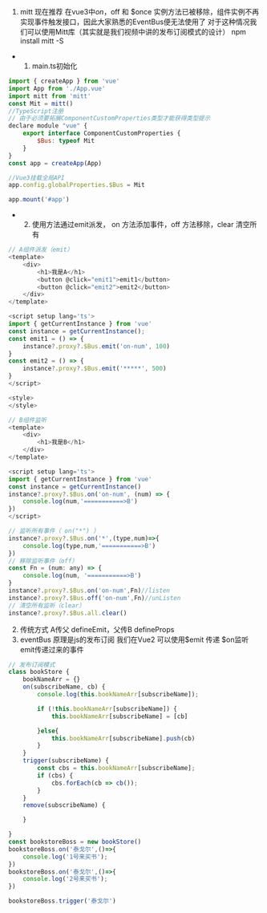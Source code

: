 1. mitt 现在推荐
在vue3中$on，$off 和 $once 实例方法已被移除，组件实例不再实现事件触发接口，因此大家熟悉的EventBus便无法使用了
对于这种情况我们可以使用Mitt库（其实就是我们视频中讲的发布订阅模式的设计）
npm install mitt -S 
<!-- 全局引入 -->
+  1. main.ts初始化
```js
import { createApp } from 'vue'
import App from './App.vue'
import mitt from 'mitt'
const Mit = mitt()
//TypeScript注册
// 由于必须要拓展ComponentCustomProperties类型才能获得类型提示
declare module "vue" {
    export interface ComponentCustomProperties {
        $Bus: typeof Mit
    }
}
const app = createApp(App)

//Vue3挂载全局API
app.config.globalProperties.$Bus = Mit

app.mount('#app')
```

+ 2. 使用方法通过emit派发， on 方法添加事件，off 方法移除，clear 清空所有
```ts
// A组件派发（emit）
<template>
    <div>
        <h1>我是A</h1>
        <button @click="emit1">emit1</button>
        <button @click="emit2">emit2</button>
    </div>
</template>

<script setup lang='ts'>
import { getCurrentInstance } from 'vue'
const instance = getCurrentInstance();
const emit1 = () => {
    instance?.proxy?.$Bus.emit('on-num', 100)
}
const emit2 = () => {
    instance?.proxy?.$Bus.emit('*****', 500)
}
</script>

<style>
</style>
```

```ts
// B组件监听
<template>
    <div>
        <h1>我是B</h1>
    </div>
</template>

<script setup lang='ts'>
import { getCurrentInstance } from 'vue'
const instance = getCurrentInstance()
instance?.proxy?.$Bus.on('on-num', (num) => {
    console.log(num,'===========>B')
})
</script>

```

```js
// 监听所有事件（ on("*") ）
instance?.proxy?.$Bus.on('*',(type,num)=>{
    console.log(type,num,'===========>B')
})
// 移除监听事件（off）
const Fn = (num: any) => {
    console.log(num, '===========>B')
}
instance?.proxy?.$Bus.on('on-num',Fn)//listen
instance?.proxy?.$Bus.off('on-num',Fn)//unListen
// 清空所有监听（clear）
instance?.proxy?.$Bus.all.clear()
```

<!--  -->
2. 传统方式
A传父 defineEmit，父传B defineProps
3. eventBus 原理是js的发布订阅
我们在Vue2 可以使用$emit 传递 $on监听 emit传递过来的事件
```ts
// 发布订阅模式
class bookStore {
    bookNameArr = {}
    on(subscribeName, cb) {
        console.log(this.bookNameArr[subscribeName]);

        if (!this.bookNameArr[subscribeName]) {
            this.bookNameArr[subscribeName] = [cb]

        }else{
            this.bookNameArr[subscribeName].push(cb)
        }
    }
    trigger(subscribeName) {
        const cbs = this.bookNameArr[subscribeName];
        if (cbs) {
            cbs.forEach(cb => cb());
        }
    }
    remove(subscribeName) {

    }

}
const bookstoreBoss = new bookStore()
bookstoreBoss.on('泰戈尔',()=>{
    console.log('1号来买书');
})
bookstoreBoss.on('泰戈尔',()=>{
    console.log('2号来买书');
})

bookstoreBoss.trigger('泰戈尔')
```